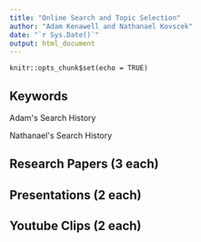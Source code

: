```yaml
---
title: "Online Search and Topic Selection"
author: "Adam Kenawell and Nathanael Kovscek"
date: "`r Sys.Date()`"
output: html_document
---
```


```{r setup, include=FALSE}
knitr::opts_chunk$set(echo = TRUE)
```

## Keywords
Adam's Search History

Nathanael's Search History
## Research Papers (3 each)

## Presentations (2 each)

## Youtube Clips (2 each)